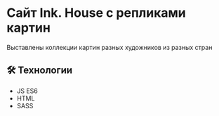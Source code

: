 # Сайт Ink. House с репликами картин

Выставлены коллекции картин разных художников из разных стран

## 🛠 Технологии

- JS ES6  
- HTML
- SASS